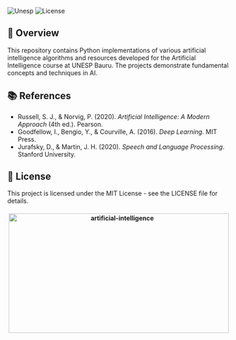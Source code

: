 ![Unesp](https://img.shields.io/badge/BCC-UNESP-Bauru.svg)
![License](https://img.shields.io/badge/Code%20License-MIT-blue.svg)

## 📑 Overview

This repository contains Python implementations of various artificial intelligence algorithms and resources developed for the Artificial Intelligence course at UNESP Bauru. The projects demonstrate fundamental concepts and techniques in AI.

## 📚 References

- Russell, S. J., & Norvig, P. (2020). _Artificial Intelligence: A Modern Approach_ (4th ed.). Pearson.
- Goodfellow, I., Bengio, Y., & Courville, A. (2016). _Deep Learning_. MIT Press.
- Jurafsky, D., & Martin, J. H. (2020). _Speech and Language Processing_. Stanford University.

## 📄 License

This project is licensed under the MIT License - see the LICENSE file for details.

<h4 align="center">
<img src="https://socialify.git.ci/luisbernardinello/artificial-intelligence/image?font=Source%20Code%20Pro&language=1&name=1&owner=1&pattern=Overlapping%20Hexagons&theme=Auto" alt="artificial-intelligence" width="498" height="270" />
</h4>
